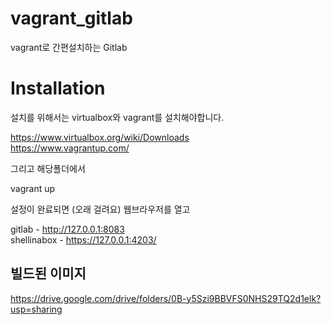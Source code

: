 # vagrant_gitlab
vagrant로 간편설치하는 Gitlab

# Installation
설치를 위해서는 virtualbox와 vagrant를 설치해야합니다.

https://www.virtualbox.org/wiki/Downloads  
https://www.vagrantup.com/

그리고 해당폴더에서 

vagrant up

설정이 완료되면 (오래 걸려요) 웹브라우저를 열고 
 
gitlab - http://127.0.0.1:8083  
shellinabox - https://127.0.0.1:4203/  

## 빌드된 이미지

https://drive.google.com/drive/folders/0B-y5Szi9BBVFS0NHS29TQ2d1elk?usp=sharing
